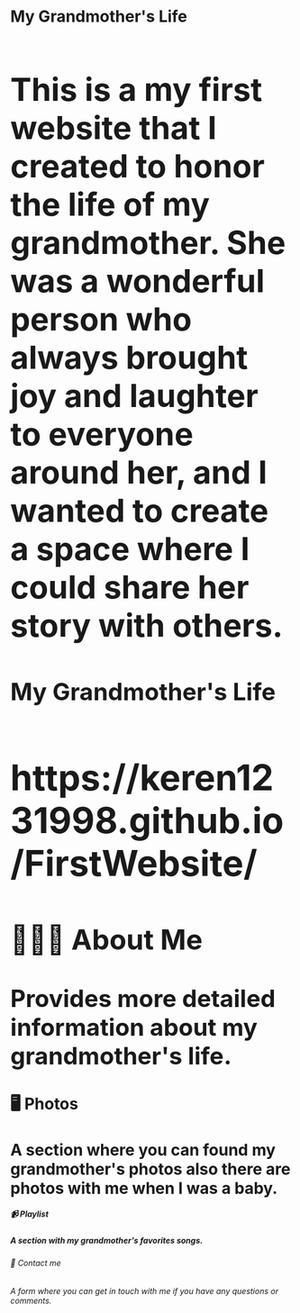 
<h1><b>My Grandmother's Life<h1></b>
This is a my first website that I created to honor the life of my grandmother.
She was a wonderful person who always brought joy and laughter to everyone around her, and I wanted to create a space where I could share her story with others.
</br>
<h2><b>My Grandmother's Life<h2></b>
https://keren1231998.github.io/FirstWebsite/
</br>
<h3> 👨🏻‍💻 About Me </h3>
Provides more detailed information about my grandmother's life.
</br>
<h4>🖥 Photos</h4>
A section where you can found my grandmother's photos also there are photos with me when I was a baby.
</br>
<h5>📹 Playlist<h5>
A section with my grandmother's favorites songs.
</br>
<h6>📝 Contact me<h6>
A form where you can get in touch with me if you have any questions or comments.

